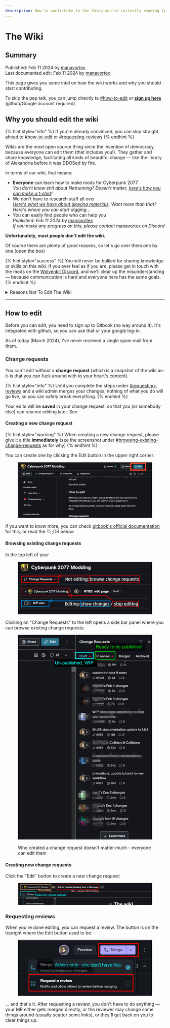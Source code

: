 ```yaml
---
description: How to contribute to the thing you're currently reading (please do)!
---
```


# The Wiki

## Summary

Published: Feb 11 2024 by [manavortex](https://app.gitbook.com/u/NfZBoxGegfUqB33J9HXuCs6PVaC3 "mention")\
Last documented edit: Feb 11 2024 by [manavortex](https://app.gitbook.com/u/NfZBoxGegfUqB33J9HXuCs6PVaC3 "mention")

This page gives you some intel on how the wiki works and why you should start contributing.&#x20;

To skip the pep talk, you can jump directly to [#how-to-edit](the-wiki.md#how-to-edit "mention") or [**sign up here**](https://app.gitbook.com/invite/-MP5ijqI11FeeX7c8-N8/H70HZBOeUulIpkQnBLK7) (github/Google account required)

## Why you should edit the wiki

{% hint style="info" %}
If you're already convinced, you can skip straight ahead to [#how-to-edit](the-wiki.md#how-to-edit "mention") or [#requesting-reviews](the-wiki.md#requesting-reviews "mention")
{% endhint %}

Wikis are the most open source thing since the invention of democracy, because everyone can edit them (that includes you!). They gather and share knowledge, facilitating all kinds of beautiful change — like the library of Alexandria before it was DDOSed by fire.

In terms of our wiki, that means:

* **Everyone** can learn how to make mods for Cyberpunk 2077\
  _You don't know shit about Netrunning? Doesn't matter,_ [_here's how you can make a t-shirt_](for-mod-creators/modding-guides/items-equipment/adding-new-items/)_!_
* We don't have to research stuff all over\
  [_Here's what we have about glowing materials_](for-mod-creators/materials/configuring-materials/emissive-material-properties.md)_. Want more than that? Here's where you can start digging..._
* You can easily find people who can help you\
  _Published: Feb 11 2024 by_ [manavortex](https://app.gitbook.com/u/NfZBoxGegfUqB33J9HXuCs6PVaC3 "mention")\
  _If you make any progress on this, please contact_ [manavortex](https://app.gitbook.com/u/NfZBoxGegfUqB33J9HXuCs6PVaC3 "mention") _on Discord_

**Unfortunately, most people don't edit the wiki.**

Of course there are plenty of good reasons, so let's go over them one by one (open the box)

{% hint style="success" %}
You will never be bullied for sharing knowledge or skills on this wiki. If you ever feel as if you are, please get in touch with the mods on the [Wolvenkit Discord](http://discord.gg/redmodding), and we'll clear up the misunderstanding — because communication is hard and everyone here has the same goals.
{% endhint %}

<details>

<summary>Reasons Not To Edit The Wiki</summary>

### But I don't know how!

That's easy, just scroll down to [#how-to-edit](the-wiki.md#how-to-edit "mention") and find out!

### But I'll just ruin everything!

No, you won't. Every change you make has to be reviewed by one of our **wiki admins** before going live, so you really couldn't if you tried.

### But my English is bad!

I promise you, nobody else will care about this as much as you do. Personally, I'm so happy about the guide/wiki page's existence that I love the author all the more for not letting grammar get in the way.

That being said, if you really feel uncomfortable publishing anything in "bad English", we can solve that! You can either add it to the [title of your change request](the-wiki.md#change-request-titles) (e.g. "`PLEASE FIX GRAMMAR my guide about stuff`"), or run your text through ChatGPT (this is exactly what LLMs are for!)

### But this is just speculation! I haven't verified it!

No problem at all, just pop an info box at the top of your wiki page or section:

This stuff is **not verified**! If you can confirm it (or find out how it really works), please update this page or get in touch with (you) via (however)!

... and then go ahead. Remember, wikis are collaborative! Once you've put a foundation, others can pitch in and improve.

### But I have only half-understood this!

Imagine the following situation:&#x20;

In a world without wikis, you want to edit the colour of a car. After a bracing journey, you make it to the Discord server, where you find the `textures-and-materials` channel and ask. Someone cheerfully tells you:

Cyberpunk doesn't use textured materials, so you'll have to edit a multilayered file. For that, you're gonna want MLSetupBuilder, it's linked all over the place, there's also a channel somewhere under tools, or was it a thread? I dunno!&#x20;

\<they ping the tool's creator, who is not responding — presumably AFK>&#x20;

Ah, nvm. Just use the search function, you'll find people talking about this!

\<you use the search function. There are thousands of hits.>

That is why even a shitty wiki page is better than none. At the very least, it's a point to collect information and links.&#x20;

Besides, from personal experience — writing guides helps me to understand a process much better.

### But I'm just me! Why can't someone competent write this?

There are two kinds of people: those who can write documentation and those who don't. A lot of people simply _suck_ at explaining things (I'm sure you had at least one of those as a teacher), which rules them out for creating wiki guides.

That leaves a much smaller group, which again splits in two halves: those who hate writing documentation, and those who don't.

So you're looking for a competent person who is good at explaining things and doesn't hate making guides. That's not very many people, and most of them have other things to do besides writing wiki pages (making mods, developing tools, slaving away for a corporation to earn a living wage, you name it). Sure, if you wait long enough, someone will probably get around to it, but... chances are that it's someone just like you.

### OK, I'm sold! I'll edit as soon as...

With all due respect, DO IT NOW!&#x20;

Because "as soon as" never comes.&#x20;

You'll be killed by a dropping anvil. Or you will be replaced by bodystealers from the dark side of the moon, who never intended to edit. Or while double-checking your facts, you'll notice another rabbit hole that you want to go down first. Or you'll forget about it. Or real life will get in the way.

Get that information out of your head and into a change request. If you never finish up on it, somebody else will — but at least your knowledge doesn't die with you.

Good luck, soldier!

</details>

***

## How to edit

Before you can edit, you need to sign up to Gitbook (no way around it). It's integrated with github, so you can use that or your google log-in.&#x20;

As of today (March 2024), I've never received a single spam mail from them.

### Change requests&#x20;

You can't edit without a **change request** (which is a snapshot of the wiki as-it-is that you can fuck around with to your heart's content).&#x20;

{% hint style="info" %}
Until you complete the steps under [#requesting-reviews](the-wiki.md#requesting-reviews "mention") and a wiki admin merges your changes, nothing of what you do will go live, so you can safely break everything.
{% endhint %}

Your edits will be **saved** in your change request, so that you (or somebody else) can resume editing later. See&#x20;

#### Creating a new change request

{% hint style="warning" %}
When creating a new change request, please give it a title **immediately** (see the screenshot under [#browsing-existing-change-requests](the-wiki.md#browsing-existing-change-requests "mention") as for why)
{% endhint %}

You can create one by clicking the Edit button in the upper right corner:

<figure><img src=".gitbook/assets/gitbook_edit_view.png" alt=""><figcaption></figcaption></figure>

If you want to know more, you can check [gitbook's official documentation](https://docs.gitbook.com/content-editor/editor/change-requests) for this, or read the TL;DR below:

#### Browsing existing change requests

In the top left of your&#x20;

<figure><img src=".gitbook/assets/change_requests_browsing_1.png" alt=""><figcaption></figcaption></figure>

Clicking on "Change Requests" to the left opens a side bar panel where you can browse existing change requests:

<figure><img src=".gitbook/assets/wiki_editing_change_request_list.png" alt=""><figcaption><p>Who created a change request doesn't matter much - everyone can edit them</p></figcaption></figure>

#### Creating new change requests

Click the "Edit" button to create a new change request:

<figure><img src=".gitbook/assets/wiki_change_request_new.png" alt=""><figcaption></figcaption></figure>

### Requesting reviews

When you're done editing, you can request a review. The button is on the topright where the Edit button used to be:

<figure><img src=".gitbook/assets/wiki_request_revieww.png" alt=""><figcaption></figcaption></figure>

... and that's it. After requesting a review, you don't have to do anything — your MR either gets merged directly, or the reviewer may change some things around (usually scatter some links), or they'll get back on you to clear things up.
